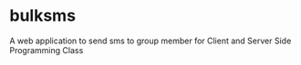 # bulksms
A web application to send sms to group member for Client and Server Side Programming Class
